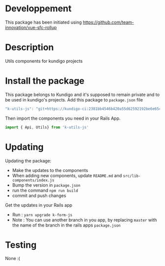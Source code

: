 # Developpement

This package has been initiated using https://github.com/team-innovation/vue-sfc-rollup

# Description

Utils components for kundigo projects

# Install the package

This package belongs to Kundigo and it's supposed to remain private and to be used in kundigo's projects. Add this package to `package.json` file

```js
"k-utils-js": "git+https://kundigo-ci:2381bb4546b420a55d62592192be6e65c201bf06@github.com/kundigo/k-utils-js.git#master",
```

Then import the components you need in your Rails App.

```js
import { Api, Utils} from 'k-utils-js'
```

# Updating

Updating the package:

* Make the updates to the components
* When adding new components, update `README.md` and `src/lib-components/index.js`
* Bump the version in `package.json`
* run the command `npm run build`
* commit and push changes

Get the updates in your Rails app

* Run :  `yarn upgrade k-form-js`
* Note : You can use another branch in you app, by replacing `master` with the name of the branch in the rails apps `package.json` 

# Testing

None :( 